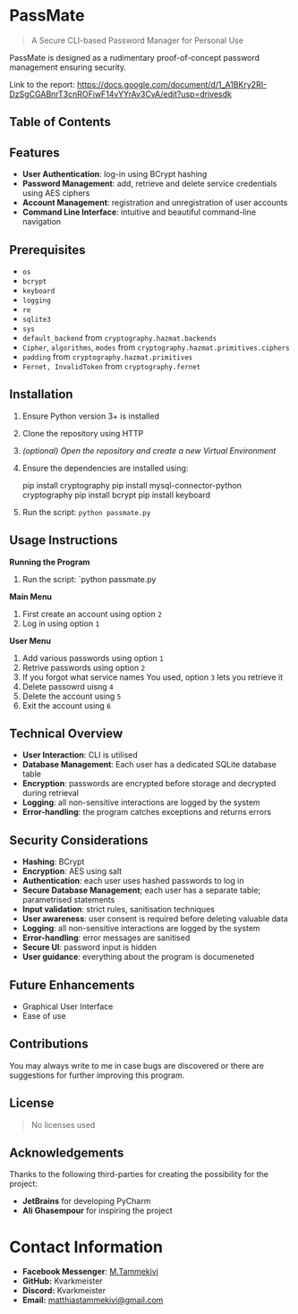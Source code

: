 # PassMate

> A Secure CLI-based Password Manager for Personal Use

PassMate is designed as a rudimentary proof-of-concept password management ensuring security.

Link to the report:
https://docs.google.com/document/d/1_A1BKry2RI-DzSgCGABnrT3cnROFiwF14vYYrAv3CvA/edit?usp=drivesdk

## Table of Contents

## Features
* **User Authentication**: log-in using BCrypt hashing
* **Password Management**: add, retrieve and delete service credentials using AES ciphers
* **Account Management**: registration and unregistration of user accounts
* **Command Line Interface**: intuitive and beautiful command-line navigation

## Prerequisites
* `os`  
* `bcrypt`  
* `keyboard`  
* `logging`  
* `re`  
* `sqlite3`  
* `sys`  
* `default_backend` from `cryptography.hazmat.backends`
* `Cipher`, `algorithms`, `modes` from `cryptography.hazmat.primitives.ciphers`
* `padding` from `cryptography.hazmat.primitives`
* `Fernet, InvalidToken` from `cryptography.fernet` 

## Installation
1. Ensure Python version 3+ is installed
2. Clone the repository using HTTP
3. *(optional) Open the repository and create a new Virtual Environment*
4. Ensure the dependencies are installed using:

    pip install cryptography
    pip install mysql-connector-python cryptography
    pip install bcrypt
    pip install keyboard

5. Run the script: `python passmate.py`

## Usage Instructions

**Running the Program**
 1. Run the script: `python passmate.py

**Main Menu**

 1. First create an account using option `2`
 2. Log in using option `1`

**User Menu**
 1. Add various passwords using option `1`
 2. Retrive passwords using option `2`
 3. If you forgot what service names You used, option `3` lets you retrieve it
 4. Delete passowrd uisng `4`
 5. Delete the account using `5`
 6. Exit the account using `6`

## Technical Overview
* **User Interaction**: CLI is utilised
* **Database Management**: Each user has a dedicated SQLite database table
* **Encryption**: passwords are encrypted before storage and decrypted during retrieval
* **Logging**: all non-sensitive interactions are logged by the system
* **Error-handling**: the program catches exceptions and returns errors

## Security Considerations
* **Hashing**: BCrypt
* **Encryption**: AES using salt
* **Authentication**: each user uses hashed passwords to log in
* **Secure Database Management**; each user has a separate table; parametrised statements
* **Input validation**: strict rules, sanitisation techniques
* **User awareness**: user consent is required before deleting valuable data
* **Logging**: all non-sensitive interactions are logged by the system
* **Error-handling**: error messages are sanitised
* **Secure UI**: password input is hidden
* **User guidance**: everything about the program is documeneted

## Future Enhancements
* Graphical User Interface
* Ease of use

## Contributions
You may always write to me in case bugs are discovered or there are suggestions for further improving this program.

## License

> No licenses used

## Acknowledgements
Thanks to the following third-parties for creating the possibility for the project:
* **JetBrains** for developing PyCharm
* **Ali Ghasempour** for inspiring the project

# Contact Information
* **Facebook Messenger**: [M.Tammekivi](https://www.facebook.com/M.Tammekivi)
* **GitHub:** Kvarkmeister
* **Discord:** Kvarkmeister
* **Email:** matthiastammekivi@gmail.com
